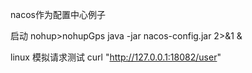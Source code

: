nacos作为配置中心例子

启动
nohup>nohupGps java -jar nacos-config.jar 2>&1 &

linux 模拟请求测试
curl "http://127.0.0.1:18082/user"